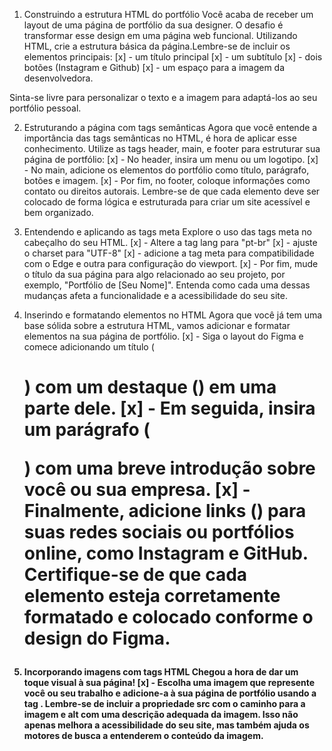 1) Construindo a estrutura HTML do portfólio
Você acaba de receber um layout de uma página de portfólio da sua designer. O desafio é transformar esse design em uma página web funcional. Utilizando HTML, crie a estrutura básica da página.Lembre-se de incluir os elementos principais:
[x] - um título principal
[x] - um subtítulo
[x] - dois botões (Instagram e Github)
[x] - um espaço para a imagem da desenvolvedora.

Sinta-se livre para personalizar o texto e a imagem para adaptá-los ao seu portfólio pessoal.

2) Estruturando a página com tags semânticas
Agora que você entende a importância das tags semânticas no HTML, é hora de aplicar esse conhecimento. Utilize as tags header, main, e footer para estruturar sua página de portfólio:
[x] - No header, insira um menu ou um logotipo.
[x] - No main, adicione os elementos do portfólio como título, parágrafo, botões e imagem.
[x] - Por fim, no footer, coloque informações como contato ou direitos autorais.
Lembre-se de que cada elemento deve ser colocado de forma lógica e estruturada para criar um site acessível e bem organizado.

3) Entendendo e aplicando as tags meta
Explore o uso das tags meta no cabeçalho do seu HTML.
[x] - Altere a tag lang para "pt-br"
[x] - ajuste o charset para "UTF-8"
[x] - adicione a tag meta para compatibilidade com o Edge e outra para configuração do viewport.
[x] - Por fim, mude o título da sua página para algo relacionado ao seu projeto, por exemplo, "Portfólio de [Seu Nome]".
Entenda como cada uma dessas mudanças afeta a funcionalidade e a acessibilidade do seu site.

4) Inserindo e formatando elementos no HTML
Agora que você já tem uma base sólida sobre a estrutura HTML, vamos adicionar e formatar elementos na sua página de portfólio.
[x] - Siga o layout do Figma e comece adicionando um título (<h1>) com um destaque (<strong>) em uma parte dele.
[x] - Em seguida, insira um parágrafo (<p>) com uma breve introdução sobre você ou sua empresa.
[x] - Finalmente, adicione links (<a>) para suas redes sociais ou portfólios online, como Instagram e GitHub.
Certifique-se de que cada elemento esteja corretamente formatado e colocado conforme o design do Figma.

5) Incorporando imagens com tags HTML
Chegou a hora de dar um toque visual à sua página!
[x] - Escolha uma imagem que represente você ou seu trabalho e adicione-a à sua página de portfólio usando a tag <img>.
Lembre-se de incluir a propriedade src com o caminho para a imagem e alt com uma descrição adequada da imagem. Isso não apenas melhora a acessibilidade do seu site, mas também ajuda os motores de busca a entenderem o conteúdo da imagem.